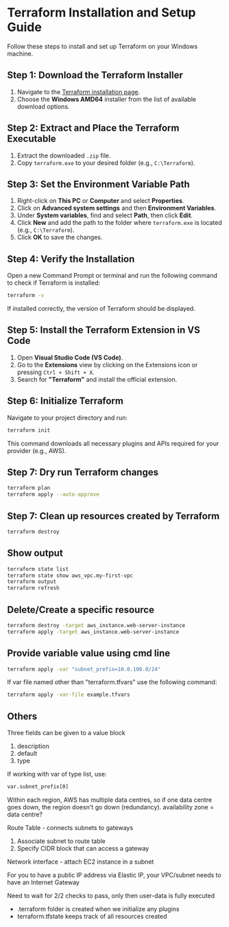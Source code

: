 # Terraform Installation and Setup Guide

Follow these steps to install and set up Terraform on your Windows machine.

## Step 1: Download the Terraform Installer

1. Navigate to the [Terraform installation page](https://developer.hashicorp.com/terraform/install?product_intent=terraform).
2. Choose the **Windows AMD64** installer from the list of available download options.

## Step 2: Extract and Place the Terraform Executable

1. Extract the downloaded `.zip` file.
2. Copy `terraform.exe` to your desired folder (e.g., `C:\Terraform`).

## Step 3: Set the Environment Variable Path

1. Right-click on **This PC** or **Computer** and select **Properties**.
2. Click on **Advanced system settings** and then **Environment Variables**.
3. Under **System variables**, find and select **Path**, then click **Edit**.
4. Click **New** and add the path to the folder where `terraform.exe` is located (e.g., `C:\Terraform`).
5. Click **OK** to save the changes.

## Step 4: Verify the Installation

Open a new Command Prompt or terminal and run the following command to check if Terraform is installed:

```sh
terraform -v
```

If installed correctly, the version of Terraform should be displayed.

## Step 5: Install the Terraform Extension in VS Code

1. Open **Visual Studio Code (VS Code)**.
2. Go to the **Extensions** view by clicking on the Extensions icon or pressing `Ctrl + Shift + X`.
3. Search for **"Terraform"** and install the official extension.

## Step 6: Initialize Terraform

Navigate to your project directory and run:

```sh
terraform init
```

This command downloads all necessary plugins and APIs required for your provider (e.g., AWS).

## Step 7: Dry run Terraform changes

```sh
terraform plan
terraform apply --auto-approve
```

## Step 7: Clean up resources created by Terraform

```sh
terraform destroy
```

## Show output

```sh
terraform state list
terraform state show aws_vpc.my-first-vpc
terraform output
terraform refresh
```

## Delete/Create a specific resource

```sh
terraform destroy -target aws_instance.web-server-instance
terraform apply -target aws_instance.web-server-instance
```

## Provide variable value using cmd line

```sh
terraform apply -var "subnet_prefix=10.0.100.0/24"
```

If var file named other than "terraform.tfvars" use the following command:

```sh
terraform apply -var-file example.tfvars
```

## Others

Three fields can be given to a value block

1. description
2. default
3. type

If working with var of type list, use:

```sh
var.subnet_prefix[0]
```

Within each region, AWS has multiple data centres, so if one data centre goes down, the region doesn't go down (redundancy).
availability zone = data centre?

Route Table - connects subnets to gateways

1. Associate subnet to route table
2. Specify CIDR block that can access a gateway

Network interface - attach EC2 instance in a subnet

For you to have a public IP address via Elastic IP, your VPC/subnet needs to have an Internet Gateway

Need to wait for 2/2 checks to pass, only then user-data is fully executed

- .terraform folder is created when we initialize any plugins
- terraform.tfstate keeps track of all resources created
